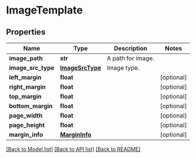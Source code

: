 # ImageTemplate

## Properties
Name | Type | Description | Notes
------------ | ------------- | ------------- | -------------
**image_path** | **str** | A path for image. | 
**image_src_type** | [**ImageSrcType**](ImageSrcType.md) | Image type. | 
**left_margin** | **float** |  | [optional] 
**right_margin** | **float** |  | [optional] 
**top_margin** | **float** |  | [optional] 
**bottom_margin** | **float** |  | [optional] 
**page_width** | **float** |  | [optional] 
**page_height** | **float** |  | [optional] 
**margin_info** | [**MarginInfo**](MarginInfo.md) |  | [optional] 

[[Back to Model list]](../README.md#documentation-for-models) [[Back to API list]](../README.md#documentation-for-api-endpoints) [[Back to README]](../README.md)


